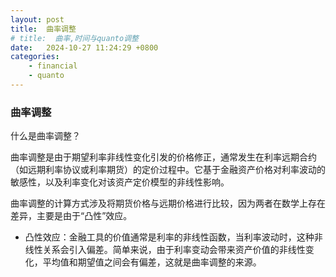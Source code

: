 ```yaml
---
layout: post
title:  曲率调整
# title:  曲率,时间与quanto调整
date:   2024-10-27 11:24:29 +0800
categories: 
    - financial
    - quanto
---
```


<script>
  MathJax = {
    tex: {
      inlineMath: [['$', '$'], ['\\(', '\\)']],
      displayMath: [['$$', '$$'], ['\\[', '\\]']]
    }
  };
</script>
<script src="https://cdn.jsdelivr.net/npm/mathjax@3/es5/tex-mml-chtml.js"></script>

### 曲率调整

什么是曲率调整？

曲率调整是由于期望利率非线性变化引发的价格修正，通常发生在利率远期合约（如远期利率协议或利率期货）的定价过程中。它基于金融资产价格对利率波动的敏感性，以及利率变化对该资产定价模型的非线性影响。

曲率调整的计算方式涉及将期货价格与远期价格进行比较，因为两者在数学上存在差异，主要是由于“凸性”效应。

- 凸性效应：金融工具的价值通常是利率的非线性函数，当利率波动时，这种非线性关系会引入偏差。简单来说，由于利率变动会带来资产价值的非线性变化，平均值和期望值之间会有偏差，这就是曲率调整的来源。

<!-- ### 时间调整

### quanto调整 -->
